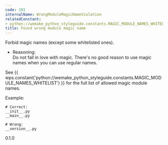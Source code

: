 ```yaml
---
code: 101
internalName: WrongModuleMagicNameViolation
relatedConstant:
- python://wemake_python_styleguide.constants.MAGIC_MODULE_NAMES_WHITELIST
title: Found wrong module magic name
---
```


Forbid magic names (except some whitelisted ones).

  - Reasoning:  
    Do not fall in love with magic. There's no good reason to use magic
    names when you can use regular names.

See
{{ wps.constant('python://wemake_python_styleguide.constants.MAGIC_MODULE_NAMES_WHITELIST') }}
for the full list of allowed magic module names.

Example:

    # Correct:
    __init__.py
    __main__.py
    
    # Wrong:
    __version__.py

<div class="versionadded">

0.1.0

</div>